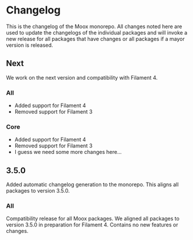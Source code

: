 # Changelog

This is the changelog of the Moox monorepo. All changes noted here are used to update the changelogs of the individual packages and will invoke a new release for all packages that have changes or all packages if a mayor version is released.

## Next

We work on the next version and compatibility with Filament 4.

### All

-   Added support for Filament 4
-   Removed support for Filament 3

### Core

-   Added support for Filament 4
-   Removed support for Filament 3
-   I guess we need some more changes here...

## 3.5.0

Added automatic changelog generation to the monorepo. This aligns all packages to version 3.5.0.

### All

Compatibility release for all Moox packages. We aligned all packages to version 3.5.0 in preparation for Filament 4. Contains no new features or changes.
